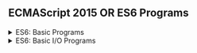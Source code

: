 ## ECMAScript 2015 OR ES6 Programs

<details>
  <summary> ES6: Basic Programs </summary>
  1. ECMAScript 2015 (ES6) Hello World Program.
  2. Write a program to print your name, date of birth, mobile no, email id and address on the console screen.
  <details>
    <summary> Test Output </summary>
    Name : Alex <br />
    DOB : 14 July, 1986 <br />
    Mobile : +91-9999xxxxxx <br />
    Email : xyz@abc.com <br />
    Address : 1/223, abc street <br />
              xyz city <br />
              abc country <br />
  </details>
  3. Write a program to print multiline string on the console screen.
  <details>
    <summary> Test Output </summary>
    Hello, Xyz World! <br />
    Welcome to Abc programming... <br />
    Let us learn Abc programming language. <br />
  </details>

</details>

<details>
  <summary> ES6: Basic I/O Programs </summary>
  
</details>
